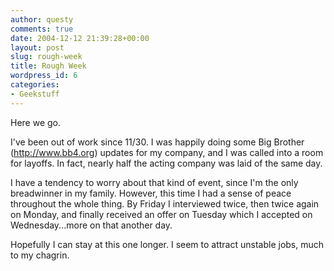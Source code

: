 ```yaml
---
author: questy
comments: true
date: 2004-12-12 21:39:28+00:00
layout: post
slug: rough-week
title: Rough Week
wordpress_id: 6
categories:
- Geekstuff
---
```


Here we go.

I've been out of work since 11/30. I was happily doing some Big Brother (http://www.bb4.org) updates for my company, and I was called into a room for layoffs. In fact, nearly half the acting company was laid of the same day.

I have a tendency to worry about that kind of event, since I'm the only breadwinner in my family. However, this time I had a sense of peace throughout the whole thing. By Friday I interviewed twice, then twice again on Monday, and finally received an offer on Tuesday which I accepted on Wednesday...more on that another day.

Hopefully I can stay at this one longer. I seem to attract unstable jobs, much to my chagrin.
